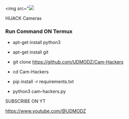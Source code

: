 <img src="<img src="https://github.com/UDMODZ/Cam-Hackers/blob/master/udmodz.png>/blob/master/camfoto2.png">

HIJACK Cameras

<h3> Run Command ON Termux </h3>

* apt-get install python3

* apt-get install git

* git clone https://github.com/UDMODZ/Cam-Hackers

* cd Cam-Hackers

* pip install -r requirements.txt

* python3 cam-hackers.py 

SUBSCRIBE ON YT

https://www.youtube.com/@UDMODZ
